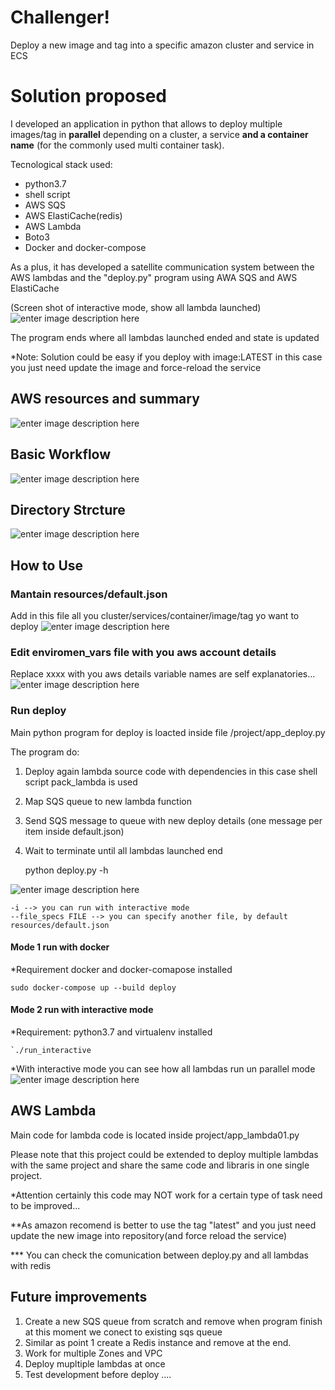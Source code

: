 # Challenger!

Deploy a new image and tag into a specific amazon cluster and service in ECS

# Solution proposed

I developed an application in python that allows to deploy multiple images/tag in **parallel** depending on a cluster, a service **and a container name** (for the commonly used multi container task).

Tecnological stack used:

 - python3.7
 - shell script
 - AWS SQS
 - AWS ElastiCache(redis)
 - AWS Lambda
 - Boto3
 - Docker and docker-compose

As a plus, it has developed a satellite communication system between the AWS lambdas and the "deploy.py" program using AWA SQS and AWS ElastiCache

(Screen shot of interactive mode, show all lambda launched) 
![enter image description here](images/parallel_proces.png)

The program ends where all lambdas launched ended and state is updated

*Note: Solution could be easy if you deploy with image:LATEST in this case you just need update the image and force-reload the service

## AWS resources and summary

![enter image description here](images/awsresource.png)

## Basic Workflow

![enter image description here](images/basicworkflow.png)

##  Directory Strcture

![enter image description here](images/directory.png)

## How to Use

### Mantain resources/default.json

Add in this file all you cluster/services/container/image/tag yo want to deploy
![enter image description here](images/default.json.png)

### Edit enviromen_vars file with you aws account details

Replace xxxx with you aws details variable names are self explanatories...
![enter image description here](images/enviroment_vars.png)

### Run deploy

Main python program for deploy is loacted inside file /project/app_deploy.py

The program do:

 1. Deploy again lambda source code with dependencies in this case shell script pack_lambda is used
 2. Map SQS queue to new lambda function
 3. Send SQS message to queue with new deploy details (one message per item inside default.json)
 4. Wait to terminate until all lambdas launched end

    python deploy.py -h

![enter image description here](images/help.png)

    -i --> you can run with interactive mode
    --file_specs FILE --> you can specify another file, by default resources/default.json


#### Mode 1 run with docker
*Requirement docker and docker-comapose installed

    sudo docker-compose up --build deploy

#### Mode 2 run with interactive mode
*Requirement: python3.7 and virtualenv installed

    `./run_interactive

*With interactive mode you can see how all lambdas run un parallel mode
![enter image description here](images/parallel_proces.png)

## AWS Lambda

Main code for lambda code is located inside project/app_lambda01.py

Please note that this project could be extended to deploy multiple lambdas with the same project and share the same code and libraris in one single project.

*Attention certainly this code may NOT work for a certain type of task need to be improved...

**As amazon recomend is better to use the tag "latest" and you just need update the new image into repository(and force reload the service)

*** You can check the comunication between deploy.py and all lambdas with redis

## Future improvements

 1. Create a new SQS queue from scratch and remove when program finish at this moment we conect to existing sqs queue
 2. Similar as point 1 create a Redis instance and remove at the end.
 3. Work for multiple Zones and VPC
 4. Deploy mupltiple lambdas at once
 5. Test development before deploy
....
